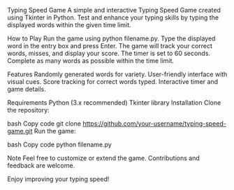 Typing Speed Game
A simple and interactive Typing Speed Game created using Tkinter in Python. Test and enhance your typing skills by typing the displayed words within the given time limit.

How to Play
Run the game using python filename.py.
Type the displayed word in the entry box and press Enter.
The game will track your correct words, misses, and display your score.
The timer is set to 60 seconds. Complete as many words as possible within the time limit.

Features
Randomly generated words for variety.
User-friendly interface with visual cues.
Score tracking for correct words typed.
Interactive timer and game details.

Requirements
Python (3.x recommended)
Tkinter library
Installation
Clone the repository:

bash
Copy code
git clone https://github.com/your-username/typing-speed-game.git
Run the game:

bash
Copy code
python filename.py

Note
Feel free to customize or extend the game.
Contributions and feedback are welcome.

Enjoy improving your typing speed!
